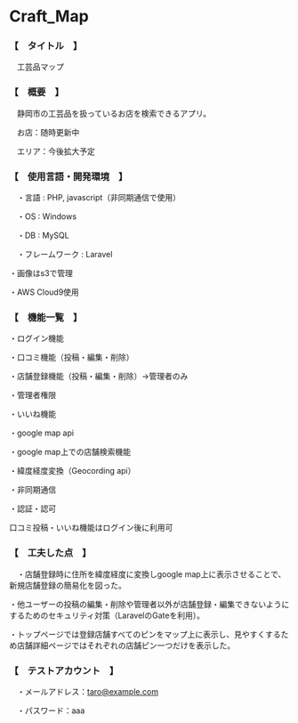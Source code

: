 # Craft_Map


### 【　タイトル　】

　工芸品マップ
 

### 【　概要　】

　静岡市の工芸品を扱っているお店を検索できるアプリ。
 
　お店：随時更新中
 
　エリア：今後拡大予定
 
  
### 【　使用言語・開発環境　】

　・言語 : PHP,   javascript（非同期通信で使用）
 
　・OS : Windows
  
　・DB : MySQL
  
　・フレームワーク : Laravel
  
  ・画像はs3で管理
  
  ・AWS Cloud9使用
  
 
### 【　機能一覧　】
 ・ログイン機能
 
 ・口コミ機能（投稿・編集・削除）
 
 ・店舗登録機能（投稿・編集・削除）→管理者のみ
 
 ・管理者権限
 
 ・いいね機能
 
 ・google map api
 
 ・google map上での店舗検索機能
 
 ・緯度経度変換（Geocording api）
 
 ・非同期通信
 
 ・認証・認可
 
   口コミ投稿・いいね機能はログイン後に利用可
 
### 【　工夫した点　】

　・店舗登録時に住所を緯度経度に変換しgoogle map上に表示させることで、新規店舗登録の簡易化を図った。
 
  ・他ユーザーの投稿の編集・削除や管理者以外が店舗登録・編集できないようにするためのセキュリティ対策（LaravelのGateを利用）。
  
  ・トップページでは登録店舗すべてのピンをマップ上に表示し、見やすくするため店舗詳細ページではそれぞれの店舗ピン一つだけを表示した。
  
### 【　テストアカウント　】

　・メールアドレス：taro@example.com
 
　・パスワード：aaa
